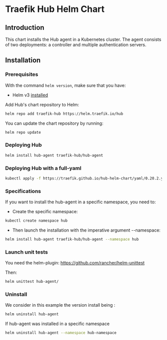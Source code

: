 # Traefik Hub Helm Chart

## Introduction

This chart installs the Hub agent in a Kubernetes cluster.
The agent consists of two deployments: a controller and multiple authentication servers.

## Installation

### Prerequisites

With the command `helm version`, make sure that you have:
- Helm v3 [installed](https://helm.sh/docs/using_helm/#installing-helm)

Add Hub's chart repository to Helm:

```bash
helm repo add traefik-hub https://helm.traefik.io/hub
```

You can update the chart repository by running:

```bash
helm repo update
```

### Deploying Hub

```bash
helm install hub-agent traefik-hub/hub-agent
```

### Deploying Hub with a full-yaml

```bash
kubectl apply -f https://traefik.github.io/hub-helm-chart/yaml/0.20.2.yaml
```

### Specifications

If you want to install the hub-agent in a specific namespace, you need to:

- Create the specific namespace:

```bash
kubectl create namespace hub
```

- Then launch the installation with the imperative argument --namespace:

```bash
helm install hub-agent traefik-hub/hub-agent --namespace hub
```

### Launch unit tests

You need the helm-plugin: https://github.com/rancher/helm-unittest

Then:

```bash
helm unittest hub-agent/
```

### Uninstall

We consider in this example the version install being <hub>:

```bash
helm uninstall hub-agent
```

If hub-agent was installed in a specific namespace

```bash
helm uninstall hub-agent --namespace hub-namespace
```
